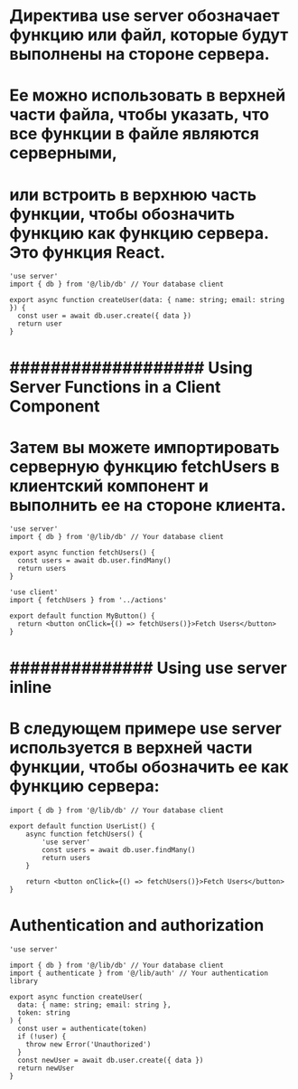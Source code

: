 # Директива use server обозначает функцию или файл, которые будут выполнены на стороне сервера. 
# Ее можно использовать в верхней части файла, чтобы указать, что все функции в файле являются серверными, 
# или встроить в верхнюю часть функции, чтобы обозначить функцию как функцию сервера. Это функция React.

```tsx
'use server'
import { db } from '@/lib/db' // Your database client
 
export async function createUser(data: { name: string; email: string }) {
  const user = await db.user.create({ data })
  return user
}
```

# ################### Using Server Functions in a Client Component
# Затем вы можете импортировать серверную функцию fetchUsers в клиентский компонент и выполнить ее на стороне клиента.
```tsx app/actions.ts
'use server'
import { db } from '@/lib/db' // Your database client
 
export async function fetchUsers() {
  const users = await db.user.findMany()
  return users
}
```

```tsx app/components/my-button.tsx
'use client'
import { fetchUsers } from '../actions'
 
export default function MyButton() {
  return <button onClick={() => fetchUsers()}>Fetch Users</button>
}
```

# ############## Using use server inline
# В следующем примере use server используется в верхней части функции, чтобы обозначить ее как функцию сервера:
```tsx app/page.tsx
import { db } from '@/lib/db' // Your database client

export default function UserList() {
    async function fetchUsers() {
        'use server'
        const users = await db.user.findMany()
        return users
    }

    return <button onClick={() => fetchUsers()}>Fetch Users</button>
}
```




# Authentication and authorization
```tsx app/actions.ts
'use server'
 
import { db } from '@/lib/db' // Your database client
import { authenticate } from '@/lib/auth' // Your authentication library
 
export async function createUser(
  data: { name: string; email: string },
  token: string
) {
  const user = authenticate(token)
  if (!user) {
    throw new Error('Unauthorized')
  }
  const newUser = await db.user.create({ data })
  return newUser
}
```


